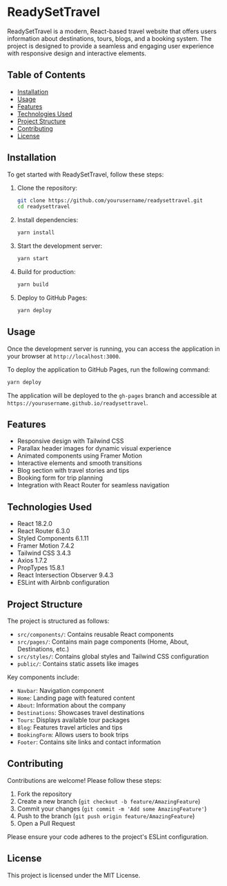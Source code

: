 # ReadySetTravel

ReadySetTravel is a modern, React-based travel website that offers users information about destinations, tours, blogs, and a booking system. The project is designed to provide a seamless and engaging user experience with responsive design and interactive elements.

## Table of Contents
- [Installation](#installation)
- [Usage](#usage)
- [Features](#features)
- [Technologies Used](#technologies-used)
- [Project Structure](#project-structure)
- [Contributing](#contributing)
- [License](#license)

## Installation

To get started with ReadySetTravel, follow these steps:

1. Clone the repository:
   ```bash
   git clone https://github.com/yourusername/readysettravel.git
   cd readysettravel
   ```

2. Install dependencies:
   ```bash
   yarn install
   ```

3. Start the development server:
   ```bash
   yarn start
   ```

4. Build for production:
   ```bash
   yarn build
   ```

5. Deploy to GitHub Pages:
   ```bash
   yarn deploy
   ```

## Usage

Once the development server is running, you can access the application in your browser at `http://localhost:3000`.

To deploy the application to GitHub Pages, run the following command:
```bash
yarn deploy
```

The application will be deployed to the `gh-pages` branch and accessible at `https://yourusername.github.io/readysettravel`.

## Features

- Responsive design with Tailwind CSS
- Parallax header images for dynamic visual experience
- Animated components using Framer Motion
- Interactive elements and smooth transitions
- Blog section with travel stories and tips
- Booking form for trip planning
- Integration with React Router for seamless navigation

## Technologies Used

- React 18.2.0
- React Router 6.3.0
- Styled Components 6.1.11
- Framer Motion 7.4.2
- Tailwind CSS 3.4.3
- Axios 1.7.2
- PropTypes 15.8.1
- React Intersection Observer 9.4.3
- ESLint with Airbnb configuration

## Project Structure

The project is structured as follows:

- `src/components/`: Contains reusable React components
- `src/pages/`: Contains main page components (Home, About, Destinations, etc.)
- `src/styles/`: Contains global styles and Tailwind CSS configuration
- `public/`: Contains static assets like images

Key components include:

- `Navbar`: Navigation component
- `Home`: Landing page with featured content
- `About`: Information about the company
- `Destinations`: Showcases travel destinations
- `Tours`: Displays available tour packages
- `Blog`: Features travel articles and tips
- `BookingForm`: Allows users to book trips
- `Footer`: Contains site links and contact information

## Contributing

Contributions are welcome! Please follow these steps:

1. Fork the repository
2. Create a new branch (`git checkout -b feature/AmazingFeature`)
3. Commit your changes (`git commit -m 'Add some AmazingFeature'`)
4. Push to the branch (`git push origin feature/AmazingFeature`)
5. Open a Pull Request

Please ensure your code adheres to the project's ESLint configuration.

## License

This project is licensed under the MIT License.
